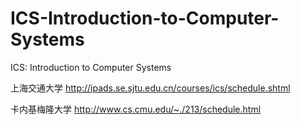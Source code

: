 # ICS-Introduction-to-Computer-Systems
ICS: Introduction to Computer Systems

上海交通大学
http://ipads.se.sjtu.edu.cn/courses/ics/schedule.shtml

卡内基梅隆大学
http://www.cs.cmu.edu/~./213/schedule.html
